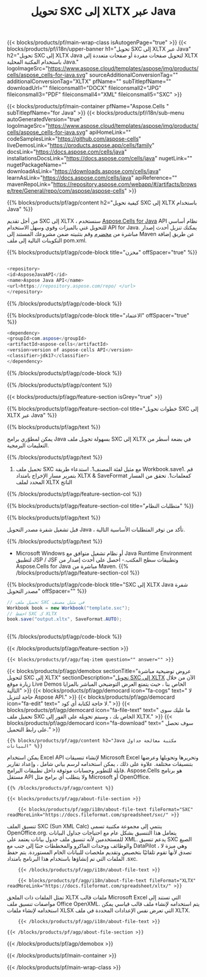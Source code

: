 ﻿---
title: تحويل SXC إلى XLTX عبر Java 
url: /ar/java/conversion/sxc-to-xltx/ 
description: نموذج رمز تحويل Java لتنسيق SXC إلى ملف XLTX. يمكن للمبرمجين استخدام رمز المثال هذا لتصدير جداول بيانات Excel & OpenOffice إلى XLTX داخل أي تطبيق يستند إلى الويب أو سطح المكتب Java.
---
{{< blocks/products/pf/main-wrap-class isAutogenPage="true" >}}
{{< blocks/products/pf/i18n/upper-banner h1="تحويل SXC إلى XLTX عبر Java" h2="تحويل SXC إلى XLTX Java لتحويل صفحات مفردة أو صفحات متعددة إلى XLTX باستخدام المكتبة المحلية Java." logoImageSrc="https://www.aspose.cloud/templates/aspose/img/products/cells/aspose_cells-for-java.svg" sourceAdditionalConversionTag="" additionalConversionTag="XLTX" pfName="" subTitlepfName="" downloadUrl="" fileiconsmall1="DOCX" fileiconsmall2="JPG" fileiconsmall3="PDF" fileiconsmall4="XML" fileiconsmall5="SXC" >}}

{{< blocks/products/pf/main-container pfName="Aspose.Cells " subTitlepfName="for Java" >}}
{{< blocks/products/pf/i18n/sub-menu autoGeneratedVersion="true" logoImageSrc="https://www.aspose.cloud/templates/aspose/img/products/cells/aspose_cells-for-java.svg" apiHomeLink="" codeSamplesLink="https://github.com/aspose-cells" liveDemosLink="https://products.aspose.app/cells/family" docsLink="https://docs.aspose.com/cells/java" installationsDocsLink="https://docs.aspose.com/cells/java" nugetLink="" nugetPackageName="" downloadAsLink="https://downloads.aspose.com/cells/java" learnAsLink="https://docs.aspose.com/cells/java" apiReference="" mavenRepoLink="https://repository.aspose.com/webapp/#/artifacts/browse/tree/General/repo/com/aspose/aspose-cells" >}}

{{% blocks/products/pf/agp/content h2="كيفية تحويل SXC إلى XLTX باستخدام Java" %}}

 من أجل تقديم SXC إلى XLTX ، سنستخدم
 [Aspose.Cells for Java](https://products.aspose.com/cells/java) 
 API نظام أساسي للتحويل غني بالميزات وقوي وسهل الاستخدام API for Java. يمكنك تنزيل أحدث إصدار مباشرة من
 [مخضرم](https://repository.aspose.com/webapp/#/artifacts/browse/tree/General/repo/com/aspose/aspose-cells) 
 وقم بتثبيته ضمن مشروعك المستند إلى Maven عن طريق إضافة التكوينات التالية إلى ملف pom.xml.

{{% blocks/products/pf/agp/code-block title="مخزن" offSpacer="true" %}}

```cs

<repository>
<id>AsposeJavaAPI</id>
<name>Aspose Java API</name>
<url>https://repository.aspose.com/repo/ </url>
</repository>


```

{{% /blocks/products/pf/agp/code-block %}}

{{% blocks/products/pf/agp/code-block title="الاعتماد" offSpacer="true" %}}

```cs
<dependency>
<groupId>com.aspose</groupId>
<artifactId>aspose-cells</artifactId>
<version>version of aspose-cells API</version>
<classifier>jdk17</classifier>
</dependency>


```

{{% /blocks/products/pf/agp/code-block %}}

{{% /blocks/products/pf/agp/content %}}

{{< blocks/products/pf/agp/feature-section isGrey="true" >}}

{{% blocks/products/pf/agp/feature-section-col title="خطوات تحويل SXC إلى XLTX عبر Java" %}}

{{% blocks/products/pf/agp/text %}}

 يمكن لمطوّري برامج Java بسهولة تحويل ملف SXC إلى XLTX في بضعة أسطر من التعليمات البرمجية.

{{% /blocks/products/pf/agp/text %}}

1. تحميل ملف SXC مع مثيل لفئة المصنف1. استدعاء طريقة Workbook.save1. قم بتمرير مسار الإخراج بامتداد XLTX & SaveFormat كمعلمات1. تحقق من المسار المحدد لملف XLTX الناتج

{{% /blocks/products/pf/agp/feature-section-col %}}

{{% blocks/products/pf/agp/feature-section-col title="متطلبات النظام" %}}

{{% blocks/products/pf/agp/text %}}

 قبل تشغيل شفرة مصدر التحويل Java ، تأكد من توفر المتطلبات الأساسية التالية.

{{% /blocks/products/pf/agp/text %}}

- Microsoft Windows أو نظام تشغيل متوافق مع Java Runtime Environment لتطبيق JSP / JSF وتطبيقات سطح المكتب.- احصل على أحدث إصدار من Aspose.Cells for Java مباشرة من Maven.
{{% /blocks/products/pf/agp/feature-section-col %}}

{{% blocks/products/pf/agp/code-block title="SXC إلى XLTX Java شفرة مصدر التحويل" offSpacer="" %}}

```cs
// تحميل ملف SXC في مثيل مصنف
Workbook book = new Workbook("template.sxc");
// احفظ SXC كـ XLTX
book.save("output.xltx", SaveFormat.AUTO);   
   


```

{{% /blocks/products/pf/agp/code-block %}}

{{< /blocks/products/pf/agp/feature-section >}}

    {{< blocks/products/pf/agp/faq-item question="" answer="" >}}
 

<!-- aboutfile Starts -->

{{< blocks/products/pf/agp/demobox sectionTitle="عروض توضيحية مباشرة لتحويل SXC إلى XLTX" sectionDescription="[تحويل SXC إلى XLTX](https://products.aspose.app/cells/conversion/sxc-to-xltx) الآن من خلال زيارة موقع Live Demos الخاص بنا ، حيث يتمتع العرض التوضيحي المباشر بالمزايا التالية" >}}
        {{< blocks/products/pf/agp/democard icon="fa-cogs" text=" لا حاجة لتنزيل Aspose API." >}}
        {{< blocks/products/pf/agp/democard icon="fa-edit" text=" لا حاجة لكتابة أي كود." >}}
        {{< blocks/products/pf/agp/democard icon="fa-file-text" text=" ما عليك سوى تحميل ملف SXC الخاص بك ، وسيتم تحويله على الفور إلى XLTX." >}}
        {{< blocks/products/pf/agp/democard icon="fa-download" text=" سوف تحصل على رابط التحميل." >}}

    {{% blocks/products/pf/agp/content h2="Java مكتبة معالجة جداول البيانات" %}}

 يمكن استخدام Excel API لإنشاء تنسيقات Microsoft Excel وتحريرها وتحويلها وعرضها بتنسيقات مختلفة. علاوة على ذلك ، يمكن استخدامه لرسم بياني شامل ، وإعداد تقارير قابلة للتطوير وحسابات موثوقة داخل تطبيقات البرامج. Aspose.Cells هو برنامج مستقل API ولا يتطلب أي برامج مثل Microsoft أو OpenOffice.  



    {{% /blocks/products/pf/agp/content %}}

    {{< blocks/products/pf/agp/about-file-section >}}

        {{< blocks/products/pf/agp/i18n/about-file-text fileFormat="SXC" readMoreLink="https://docs.fileformat.com/spreadsheet/sxc/" >}}

تنسيق الملف SXC (Sun XML Calc) ينتمي إلى مجموعة مكتبية تسمى OpenOffice.org. يتعامل هذا التنسيق بشكل عام مع احتياجات جداول البيانات للمستخدمين لأنه تنسيق ملف جدول بيانات يعتمد على XML. يدعم تنسيق SXC الصيغ والوظائف ووحدات الماكرو والمخططات جنبًا إلى جنب مع DataPilot ، وهي ميزة لا تصدق لأنها تقوم تلقائيًا بتخصيص وتقديم ملخصات للبيانات الخام المستوردة. يتم حفظ الملفات التي تم إنشاؤها باستخدام هذا البرنامج بامتداد .sxc.

        {{< /blocks/products/pf/agp/i18n/about-file-text >}}

        {{< blocks/products/pf/agp/i18n/about-file-text fileFormat="XLTX" readMoreLink="https://docs.fileformat.com/spreadsheet/xltx/" >}}

تمثل الملفات ذات الملحق XLTX ملفات قالب Microsoft Excel التي تستند إلى مواصفات تنسيق ملف Office OpenXML. يتم استخدامه لإنشاء ملف قالب قياسي يمكن استخدامه لإنشاء ملفات XLSX التي تعرض نفس الإعدادات المحددة في ملف XLTX.

        {{< /blocks/products/pf/agp/i18n/about-file-text >}}

    {{< /blocks/products/pf/agp/about-file-section >}}

{{< /blocks/products/pf/agp/demobox >}}

<!-- aboutfile Ends -->



{{< /blocks/products/pf/main-container >}}
    
{{< /blocks/products/pf/main-wrap-class >}}